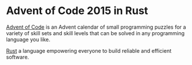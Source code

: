 # Advent of Code 2015 in Rust

[Advent of Code](https://adventofcode.com/) is an Advent calendar of small programming puzzles for a variety of skill sets and skill levels that can be solved in any programming language you like.

[Rust](https://www.rust-lang.org/) a language empowering everyone
to build reliable and efficient software. 